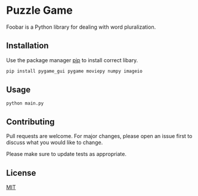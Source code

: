 # Puzzle Game

Foobar is a Python library for dealing with word pluralization.

## Installation

Use the package manager [pip](https://pip.pypa.io/en/stable/) to install correct libary.

```bash
pip install pygame_gui pygame moviepy numpy imageio
```

## Usage

```
python main.py
```

## Contributing

Pull requests are welcome. For major changes, please open an issue first
to discuss what you would like to change.

Please make sure to update tests as appropriate.

## License

[MIT](https://choosealicense.com/licenses/mit/)
